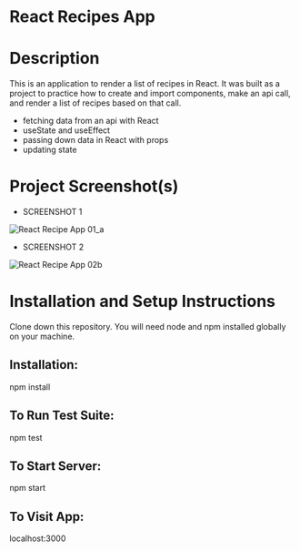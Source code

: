 # React Recipes App

# Description

This is an application to render a list of recipes in React. It was built as a project to practice how to create and import components, make an api call, and render a list of recipes based on that call.

- fetching data from an api with React
- useState and useEffect 
- passing down data in React with props
- updating state


# Project Screenshot(s)

- SCREENSHOT 1

![React Recipe App 01_a](https://user-images.githubusercontent.com/27897792/79328056-bf5ff880-7f15-11ea-97ee-7e5deae58c8f.jpg) 


- SCREENSHOT 2


![React Recipe App 02b](https://user-images.githubusercontent.com/27897792/79328526-79576480-7f16-11ea-9405-49e42944496a.jpg)



# Installation and Setup Instructions

Clone down this repository. You will need node and npm installed globally on your machine.

## Installation:

npm install

## To Run Test Suite:

npm test

## To Start Server:

npm start

## To Visit App:

localhost:3000
